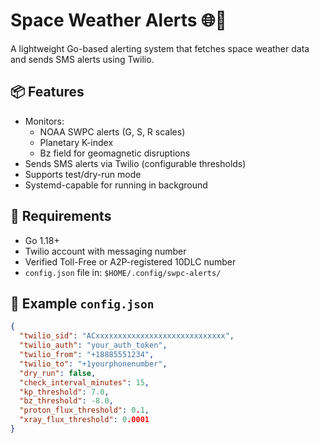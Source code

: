 # Space Weather Alerts 🌐🧠

A lightweight Go-based alerting system that fetches space weather data and sends SMS alerts using Twilio.

## 📦 Features

- Monitors:
  - NOAA SWPC alerts (G, S, R scales)
  - Planetary K-index
  - Bz field for geomagnetic disruptions
- Sends SMS alerts via Twilio (configurable thresholds)
- Supports test/dry-run mode
- Systemd-capable for running in background

## 🔧 Requirements

- Go 1.18+
- Twilio account with messaging number
- Verified Toll-Free or A2P-registered 10DLC number
- `config.json` file in: `$HOME/.config/swpc-alerts/`

## 📝 Example `config.json`

```json
{
  "twilio_sid": "ACxxxxxxxxxxxxxxxxxxxxxxxxxxxxx",
  "twilio_auth": "your_auth_token",
  "twilio_from": "+18885551234",
  "twilio_to": "+1yourphonenumber",
  "dry_run": false,
  "check_interval_minutes": 15,
  "kp_threshold": 7.0,
  "bz_threshold": -8.0,
  "proton_flux_threshold": 0.1,
  "xray_flux_threshold": 0.0001
}

